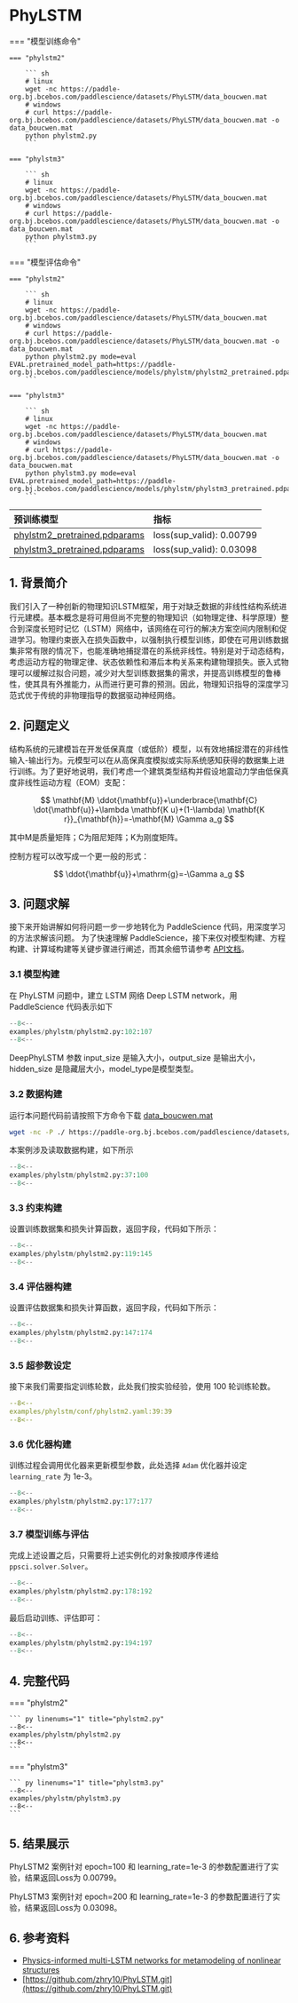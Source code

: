 # PhyLSTM

=== "模型训练命令"

    === "phylstm2"

        ``` sh
        # linux
        wget -nc https://paddle-org.bj.bcebos.com/paddlescience/datasets/PhyLSTM/data_boucwen.mat
        # windows
        # curl https://paddle-org.bj.bcebos.com/paddlescience/datasets/PhyLSTM/data_boucwen.mat -o data_boucwen.mat
        python phylstm2.py
        ```

    === "phylstm3"

        ``` sh
        # linux
        wget -nc https://paddle-org.bj.bcebos.com/paddlescience/datasets/PhyLSTM/data_boucwen.mat
        # windows
        # curl https://paddle-org.bj.bcebos.com/paddlescience/datasets/PhyLSTM/data_boucwen.mat -o data_boucwen.mat
        python phylstm3.py
        ```

=== "模型评估命令"

    === "phylstm2"

        ``` sh
        # linux
        wget -nc https://paddle-org.bj.bcebos.com/paddlescience/datasets/PhyLSTM/data_boucwen.mat
        # windows
        # curl https://paddle-org.bj.bcebos.com/paddlescience/datasets/PhyLSTM/data_boucwen.mat -o data_boucwen.mat
        python phylstm2.py mode=eval EVAL.pretrained_model_path=https://paddle-org.bj.bcebos.com/paddlescience/models/phylstm/phylstm2_pretrained.pdparams
        ```

    === "phylstm3"

        ``` sh
        # linux
        wget -nc https://paddle-org.bj.bcebos.com/paddlescience/datasets/PhyLSTM/data_boucwen.mat
        # windows
        # curl https://paddle-org.bj.bcebos.com/paddlescience/datasets/PhyLSTM/data_boucwen.mat -o data_boucwen.mat
        python phylstm3.py mode=eval EVAL.pretrained_model_path=https://paddle-org.bj.bcebos.com/paddlescience/models/phylstm/phylstm3_pretrained.pdparams
        ```

| 预训练模型  | 指标 |
|:--| :--|
| [phylstm2_pretrained.pdparams](https://paddle-org.bj.bcebos.com/paddlescience/models/phylstm/phylstm2_pretrained.pdparams) | loss(sup_valid): 0.00799 |
| [phylstm3_pretrained.pdparams](https://paddle-org.bj.bcebos.com/paddlescience/models/phylstm/phylstm3_pretrained.pdparams) | loss(sup_valid): 0.03098 |

## 1. 背景简介

我们引入了一种创新的物理知识LSTM框架，用于对缺乏数据的非线性结构系统进行元建模。基本概念是将可用但尚不完整的物理知识（如物理定律、科学原理）整合到深度长短时记忆（LSTM）网络中，该网络在可行的解决方案空间内限制和促进学习。物理约束嵌入在损失函数中，以强制执行模型训练，即使在可用训练数据集非常有限的情况下，也能准确地捕捉潜在的系统非线性。特别是对于动态结构，考虑运动方程的物理定律、状态依赖性和滞后本构关系来构建物理损失。嵌入式物理可以缓解过拟合问题，减少对大型训练数据集的需求，并提高训练模型的鲁棒性，使其具有外推能力，从而进行更可靠的预测。因此，物理知识指导的深度学习范式优于传统的非物理指导的数据驱动神经网络。

## 2. 问题定义

结构系统的元建模旨在开发低保真度（或低阶）模型，以有效地捕捉潜在的非线性输入-输出行为。元模型可以在从高保真度模拟或实际系统感知获得的数据集上进行训练。为了更好地说明，我们考虑一个建筑类型结构并假设地震动力学由低保真度非线性运动方程（EOM）支配：

$$
\mathbf{M} \ddot{\mathbf{u}}+\underbrace{\mathbf{C} \dot{\mathbf{u}}+\lambda \mathbf{K u}+(1-\lambda) \mathbf{K r}}_{\mathbf{h}}=-\mathbf{M} \Gamma a_g
$$

其中M是质量矩阵；C为阻尼矩阵；K为刚度矩阵。

控制方程可以改写成一个更一般的形式：

$$
\ddot{\mathbf{u}}+\mathrm{g}=-\Gamma a_g
$$

## 3. 问题求解

接下来开始讲解如何将问题一步一步地转化为 PaddleScience 代码，用深度学习的方法求解该问题。
为了快速理解 PaddleScience，接下来仅对模型构建、方程构建、计算域构建等关键步骤进行阐述，而其余细节请参考 [API文档](../api/arch.md)。

### 3.1 模型构建

在 PhyLSTM 问题中，建立 LSTM 网络 Deep LSTM network，用 PaddleScience 代码表示如下

``` py linenums="102"
--8<--
examples/phylstm/phylstm2.py:102:107
--8<--
```

DeepPhyLSTM 参数 input_size 是输入大小，output_size 是输出大小，hidden_size 是隐藏层大小，model_type是模型类型。

### 3.2 数据构建

运行本问题代码前请按照下方命令下载 [data_boucwen.mat](https://paddle-org.bj.bcebos.com/paddlescience/datasets/PhyLSTM/data_boucwen.mat)

``` sh
wget -nc -P ./ https://paddle-org.bj.bcebos.com/paddlescience/datasets/PhyLSTM/data_boucwen.mat
```

本案例涉及读取数据构建，如下所示

``` py linenums="37"
--8<--
examples/phylstm/phylstm2.py:37:100
--8<--
```

### 3.3 约束构建

设置训练数据集和损失计算函数，返回字段，代码如下所示：

``` py linenums="119"
--8<--
examples/phylstm/phylstm2.py:119:145
--8<--
```

### 3.4 评估器构建

设置评估数据集和损失计算函数，返回字段，代码如下所示：

``` py linenums="147"
--8<--
examples/phylstm/phylstm2.py:147:174
--8<--
```

### 3.5 超参数设定

接下来我们需要指定训练轮数，此处我们按实验经验，使用 100 轮训练轮数。

``` yaml linenums="39"
--8<--
examples/phylstm/conf/phylstm2.yaml:39:39
--8<--
```

### 3.6 优化器构建

训练过程会调用优化器来更新模型参数，此处选择 `Adam` 优化器并设定 `learning_rate` 为 1e-3。

``` py linenums="177"
--8<--
examples/phylstm/phylstm2.py:177:177
--8<--
```

### 3.7 模型训练与评估

完成上述设置之后，只需要将上述实例化的对象按顺序传递给 `ppsci.solver.Solver`。

``` py linenums="178"
--8<--
examples/phylstm/phylstm2.py:178:192
--8<--
```

最后启动训练、评估即可：

``` py linenums="194"
--8<--
examples/phylstm/phylstm2.py:194:197
--8<--
```

## 4. 完整代码

=== "phylstm2"

    ``` py linenums="1" title="phylstm2.py"
    --8<--
    examples/phylstm/phylstm2.py
    --8<--
    ```

=== "phylstm3"

    ``` py linenums="1" title="phylstm3.py"
    --8<--
    examples/phylstm/phylstm3.py
    --8<--
    ```

## 5. 结果展示

PhyLSTM2 案例针对 epoch=100 和 learning\_rate=1e-3 的参数配置进行了实验，结果返回Loss为 0.00799。

PhyLSTM3 案例针对 epoch=200 和 learning\_rate=1e-3 的参数配置进行了实验，结果返回Loss为 0.03098。

## 6. 参考资料

- [Physics-informed multi-LSTM networks for metamodeling of nonlinear structures](https://www.sciencedirect.com/science/article/abs/pii/S0045782520304114)
- [https://github.com/zhry10/PhyLSTM.git](https://github.com/zhry10/PhyLSTM.git)
